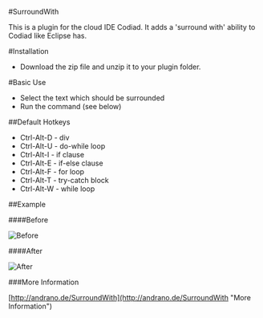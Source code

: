 #SurroundWith

This is a plugin for the cloud IDE Codiad. It adds a 'surround with' ability to Codiad like Eclipse has.

#Installation

- Download the zip file and unzip it to your plugin folder.

#Basic Use

- Select the text which should be surrounded
- Run the command (see below)


##Default Hotkeys

- Ctrl-Alt-D  - div  
- Ctrl-Alt-U  - do-while loop  
- Ctrl-Alt-I  - if clause  
- Ctrl-Alt-E  - if-else clause  
- Ctrl-Alt-F  - for loop  
- Ctrl-Alt-T  - try-catch block  
- Ctrl-Alt-W  - while loop  

##Example

####Before

![Before](http://andrano.de/SurroundWith/img/example1.jpg "Before")

####After

![After](http://andrano.de/SurroundWith/img/example2.jpg "After")

###More Information

[http://andrano.de/SurroundWith](http://andrano.de/SurroundWith "More Information")